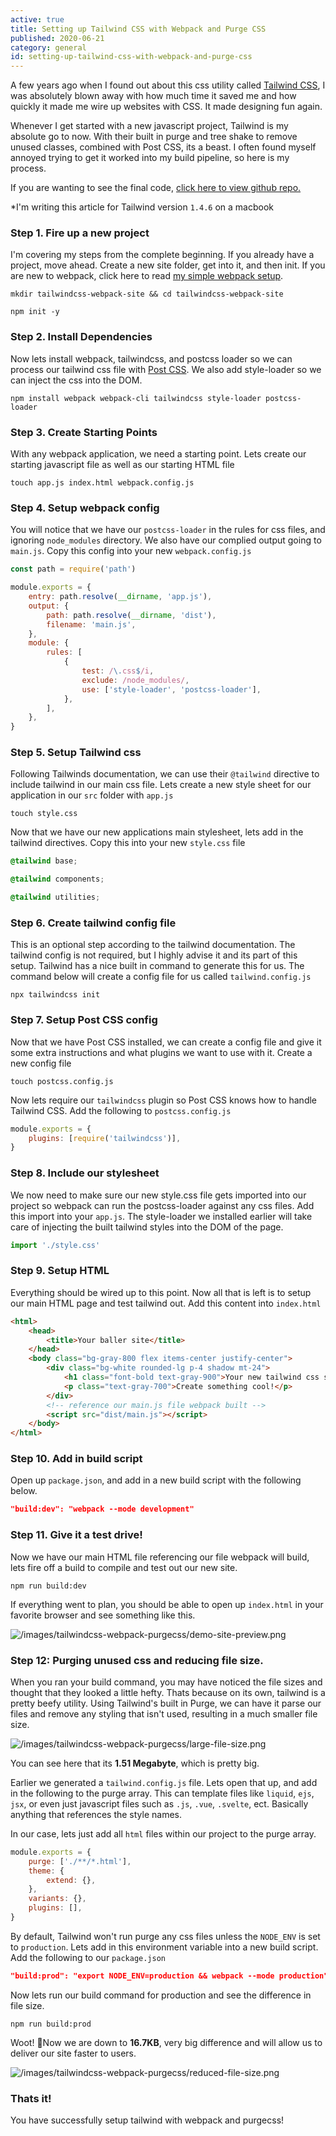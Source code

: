 ```yaml
---
active: true
title: Setting up Tailwind CSS with Webpack and Purge CSS
published: 2020-06-21
category: general
id: setting-up-tailwind-css-with-webpack-and-purge-css
---
```

A few years ago when I found out about this css utility called [Tailwind CSS](https://tailwindcss.com/), I was absolutely blown away with how much time it saved me and how quickly it made me wire up websites with CSS. It made designing fun again.

Whenever I get started with a new javascript project, Tailwind is my absolute go to now. With their built in purge and tree shake to remove unused classes, combined with Post CSS, its a beast. I often found myself annoyed trying to get it worked into my build pipeline, so here is my process.

If you are wanting to see the final code, [click here to view github repo.](https://github.com/garrettbland/tailwindcss-webpack-setup)

\*I'm writing this article for Tailwind version `1.4.6` on a macbook

### Step 1. Fire up a new project

I'm covering my steps from the complete beginning. If you already have a project, move ahead. Create a new site folder, get into it, and then init. If you are new to webpack, click here to read [my simple webpack setup](https://garrettbland.com/blog/my-simple-webpack-setup/).

```shell
mkdir tailwindcss-webpack-site && cd tailwindcss-webpack-site
```

```shell
npm init -y
```

### Step 2. Install Dependencies

Now lets install webpack, tailwindcss, and postcss loader so we can process our tailwind css file with [Post CSS](https://postcss.org/). We also add style-loader so we can inject the css into the DOM.

```shell
npm install webpack webpack-cli tailwindcss style-loader postcss-loader
```

### Step 3. Create Starting Points

With any webpack application, we need a starting point. Lets create our starting javascript file as well as our starting HTML file

```shell
touch app.js index.html webpack.config.js
```

### Step 4. Setup webpack config

You will notice that we have our `postcss-loader` in the rules for css files, and ignoring `node_modules` directory. We also have our complied output going to `main.js`. Copy this config into your new `webpack.config.js`

```javascript
const path = require('path')

module.exports = {
    entry: path.resolve(__dirname, 'app.js'),
    output: {
        path: path.resolve(__dirname, 'dist'),
        filename: 'main.js',
    },
    module: {
        rules: [
            {
                test: /\.css$/i,
                exclude: /node_modules/,
                use: ['style-loader', 'postcss-loader'],
            },
        ],
    },
}
```

### Step 5. Setup Tailwind css

Following Tailwinds documentation, we can use their `@tailwind` directive to include tailwind in our main css file. Lets create a new style sheet for our application in our `src` folder with `app.js`

```shell
touch style.css
```

Now that we have our new applications main stylesheet, lets add in the tailwind directives. Copy this into your new `style.css` file

```css
@tailwind base;

@tailwind components;

@tailwind utilities;
```

### Step 6. Create tailwind config file

This is an optional step according to the tailwind documentation. The tailwind config is not required, but I highly advise it and its part of this setup. Tailwind has a nice built in command to generate this for us. The command below will create a config file for us called `tailwind.config.js`

```shell
npx tailwindcss init
```

### Step 7. Setup Post CSS config

Now that we have Post CSS installed, we can create a config file and give it some extra instructions and what plugins we want to use with it. Create a new config file

```shell
touch postcss.config.js
```

Now lets require our `tailwindcss` plugin so Post CSS knows how to handle Tailwind CSS. Add the following to `postcss.config.js`

```javascript
module.exports = {
    plugins: [require('tailwindcss')],
}
```

### Step 8. Include our stylesheet

We now need to make sure our new style.css file gets imported into our project so webpack can run the postcss-loader against any css files. Add this import into your `app.js`. The style-loader we installed earlier will take care of injecting the built tailwind styles into the DOM of the page.

```javascript
import './style.css'
```

### Step 9. Setup HTML

Everything should be wired up to this point. Now all that is left is to setup our main HTML page and test tailwind out. Add this content into `index.html`

```html
<html>
    <head>
        <title>Your baller site</title>
    </head>
    <body class="bg-gray-800 flex items-center justify-center">
        <div class="bg-white rounded-lg p-4 shadow mt-24">
            <h1 class="font-bold text-gray-900">Your new tailwind css site<h1>
            <p class="text-gray-700">Create something cool!</p>
        </div>
        <!-- reference our main.js file webpack built -->
        <script src="dist/main.js"></script>
    </body>
</html>
```

### Step 10. Add in build script

Open up `package.json`, and add in a new build script with the following below.

```json
"build:dev": "webpack --mode development"
```

### Step 11. Give it a test drive!

Now we have our main HTML file referencing our file webpack will build, lets fire off a build to compile and test out our new site.

```shell
npm run build:dev
```

If everything went to plan, you should be able to open up `index.html` in your favorite browser and see something like this.

![/images/tailwindcss-webpack-purgecss/demo-site-preview.png](/images/tailwindcss-webpack-purgecss/demo-site-preview.png)

### Step 12: Purging unused css and reducing file size.

When you ran your build command, you may have noticed the file sizes and thought that they looked a little hefty. Thats because on its own, tailwind is a pretty beefy utility. Using Tailwind's built in Purge, we can have it parse our files and remove any styling that isn't used, resulting in a much smaller file size.

![/images/tailwindcss-webpack-purgecss/large-file-size.png](/images/tailwindcss-webpack-purgecss/large-file-size.png)

You can see here that its **1.51 Megabyte**, which is pretty big.

Earlier we generated a `tailwind.config.js` file. Lets open that up, and add in the following to the purge array. This can template files like `liquid`, `ejs`, `jsx`, or even just javascript files such as `.js`, `.vue`, `.svelte`, ect. Basically anything that references the style names.

In our case, lets just add all `html` files within our project to the purge array.

```javascript
module.exports = {
    purge: ['./**/*.html'],
    theme: {
        extend: {},
    },
    variants: {},
    plugins: [],
}
```

By default, Tailwind won't run purge any css files unless the `NODE_ENV` is set to `production`. Lets add in this environment variable into a new build script. Add the following to our `package.json`

```json
"build:prod": "export NODE_ENV=production && webpack --mode production"
```

Now lets run our build command for production and see the difference in file size.

```shell
npm run build:prod
```

Woot! 🎉Now we are down to **16.7KB**, very big difference and will allow us to deliver our site faster to users.

![/images/tailwindcss-webpack-purgecss/reduced-file-size.png](/images/tailwindcss-webpack-purgecss/reduced-file-size.png)

### Thats it!

You have successfully setup tailwind with webpack and purgecss!